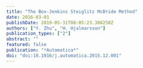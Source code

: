 ```yaml
---
title: "The Box-Jenkins Steiglitz McBride Method"
date: 2016-03-01
publishDate: 2019-05-31T08:05:23.388250Z
authors: ["Y. Zhu", "H. Hjalmarsson"]
publication_types: ["2"]
abstract: ""
featured: false
publication: "*Automatica*"
doi: "doi:10.1016/j.automatica.2015.12.001"
---
```


